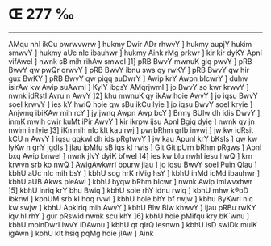 # Œ 277 ‰
---
AMqu nhI ikCu pwrwvwrw ] hukmy Dwir ADr rhwvY ] hukmy aupjY hukim
smwvY ] hukmy aUc nIc ibauhwr ] hukmy Aink rMg prkwr ] kir kir dyKY
ApnI vifAweI ] nwnk sB mih rihAw smweI ]1] pRB BwvY mwnuK giq
pwvY ] pRB BwvY qw pwQr qrwvY ] pRB BwvY ibnu sws qy rwKY ] pRB BwvY qw
hir gux BwKY ] pRB BwvY qw piqq auDwrY ] Awip krY Awpn bIcwrY ] duhw
isirAw kw Awip suAwmI ] KylY ibgsY AMqrjwmI ] jo BwvY so kwr krwvY ]
nwnk idRstI Avru n AwvY ]2] khu mwnuK qy ikAw hoie AwvY ] jo iqsu
BwvY soeI krwvY ] ies kY hwiQ hoie qw sBu ikCu lyie ] jo iqsu BwvY soeI
kryie ] Anjwnq ibiKAw mih rcY ] jy jwnq Awpn Awp bcY ] Brmy BUlw
dh idis DwvY ] inmK mwih cwir kuMt iPir AwvY ] kir ikrpw ijsu ApnI
Bgiq dyie ] nwnk qy jn nwim imlyie ]3] iKn mih nIc kIt kau rwj ]
pwrbRhm grIb invwj ] jw kw idRsit kCU n AwvY ] iqsu qqkwl dh ids
pRgtwvY ] jw kau ApunI krY bKsIs ] qw kw lyKw n gnY jgdIs ] jIau
ipMfu sB iqs kI rwis ] Git Git pUrn bRhm pRgws ] ApnI bxq Awip
bnweI ] nwnk jIvY dyiK bfweI ]4] ies kw blu nwhI iesu hwQ ] krn
krwvn srb ko nwQ ] AwigAwkwrI bpurw jIau ] jo iqsu BwvY soeI Puin
QIau ] kbhU aUc nIc mih bsY ] kbhU sog hrK rMig hsY ] kbhU inMd icMd
ibauhwr ] kbhU aUB Akws pieAwl ] kbhU byqw bRhm bIcwr ] nwnk
Awip imlwvxhwr ]5] kbhU inriq krY bhu Bwiq ] kbhU soie rhY idnu
rwiq ] kbhU mhw k®oD ibkrwl ] kbhUM srb kI hoq rvwl ] kbhU hoie bhY
bf rwjw ] kbhu ByKwrI nIc kw swjw ] kbhU ApkIriq mih AwvY ] kbhU
Blw Blw khwvY ] ijau pRBu rwKY iqv hI rhY ] gur pRswid nwnk scu khY
]6] kbhU hoie pMifqu kry bK´wnu ] kbhU moinDwrI lwvY iDAwnu ] kbhU qt
qIrQ iesnwn ] kbhU isD swiDk muiK igAwn ] kbhU kIt hsiq pqMg
hoie jIAw ] Aink
####
